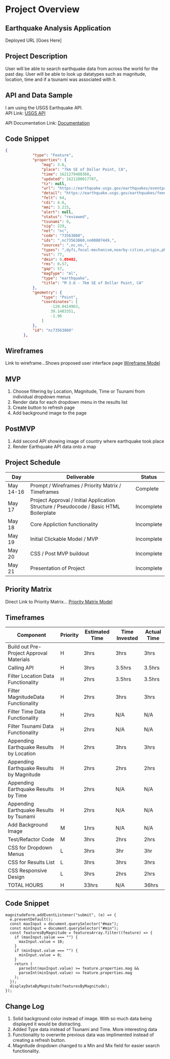 # Project Overview

## Earthquake Analysis Application
Deployed URL [Goes Here]

## Project Description
User will be able to search earthquake data from across the world for the past day.  User will be able to look up datatypes such as magnitude, location, time and if a tsunami was associated with it.

## API and Data Sample
I am using the USGS Earthquake API.  
API Link: [USGS API](https://earthquake.usgs.gov/earthquakes/feed/v1.0/summary/all_week.geojson)

API Documentation Link: [Documentation](https://earthquake.usgs.gov/earthquakes/feed/v1.0/geojson.php)

## Code Snippet
```json
{
            "type": "Feature",
            "properties": {
                "mag": 3.6,
                "place": "7km SE of Dollar Point, CA",
                "time": 1621279480360,
                "updated": 1621280017707,
                "tz": null,
                "url": "https://earthquake.usgs.gov/earthquakes/eventpage/nc73563860",
                "detail": "https://earthquake.usgs.gov/earthquakes/feed/v1.0/detail/nc73563860.geojson",
                "felt": 64,
                "cdi": 4.6,
                "mmi": 3.215,
                "alert": null,
                "status": "reviewed",
                "tsunami": 0,
                "sig": 229,
                "net": "nc",
                "code": "73563860",
                "ids": ",nc73563860,nn00807449,",
                "sources": ",nc,nn,",
                "types": ",dyfi,focal-mechanism,nearby-cities,origin,phase-data,scitech-link,shakemap,",
                "nst": 77,
                "dmin": 0.09402,
                "rms": 0.57,
                "gap": 57,
                "magType": "ml",
                "type": "earthquake",
                "title": "M 3.6 - 7km SE of Dollar Point, CA"
            },
            "geometry": {
                "type": "Point",
                "coordinates": [
                    -120.0414963,
                    39.1403351,
                    -1.96
                ]
            },
            "id": "nc73563860"
        },
```
## Wireframes
Link to wireframe…Shows proposed user interface page
[Wireframe Model](https://imgur.com/x1icC5T)

## MVP
1. Choose filtering by Location, Magnitude, Time or Tsunami from individual dropdown menus
2. Render data for each dropdown menu in the results list
3. Create button to refresh page
4. Add background image to the page

## PostMVP
1. Add second API showing image of country where earthquake took place
2. Render Earthquake API data onto a map

## Project Schedule
|   Day   |   Deliverable   |   Status   |
|---------|-----------------|------------|
| May 14-16 | Prompt / Wireframes / Priority Matrix / Timeframes| Complete |
| May 17 | Project Approval / Initial Application Structure / Pseudocode / Basic HTML Boilerplate | Incomplete |
| May 18 | Core Appliction functionality | Incomplete |
| May 19 | Initial Clickable Model / MVP | Incomplete |
| May 20 | CSS / Post MVP buildout | Incomplete |
| May 21 | Presentation of Project | Incomplete |

## Priority Matrix
Direct Link to Priority Matrix... [Priority Matrix Model](https://imgur.com/nz2TuhJ)

## Timeframes
| Component | Priority | Estimated Time | Time Invested | Actual Time |
|-----------|----------|----------------|---------------|-------------|
| Build out Pre-Project Approval Materials | H | 3hrs | 3hrs | 3hrs |
| Calling API | H | 3hrs | 3.5hrs | 3.5hrs |
| Filter Location Data Functionality | H | 2hrs | 3.5hrs | 3.5hrs |
| Filter MagnitudeData Functionality | H | 2hrs | 3hrs | 3hrs |
| Filter Time Data Functionality | H | 2hrs | N/A | N/A |
| Filter Tsunami Data Functionality | H | 2hrs | N/A  | N/A  |
| Appending Earthquake Results by Location | H | 2hrs | 3hrs | 3hrs |
| Appending Earthquake Results by Magnitude| H | 2hrs | 2hrs | 2hrs |
| Appending Earthquake Results by Time | H | 2hrs | N/A | N/A |
| Appending Earthquake Results by Tsunami | H | 2hrs | N/A | N/A |
| Add Background Image | M | 1hrs | N/A | N/A |
| Test/Refactor Code | M | 3hrs | 2hrs | 2hrs |
| CSS for Dropdown Menus | L | 3hrs | 3hr | 3hr |
| CSS for Results List | L | 3hrs | 3hrs | 3hrs |
| CSS Responsive Design | L | 3hrs | 2hrs| 2hrs|
| TOTAL HOURS | H | 33hrs | N/A| 36hrs | 36hrs |

## Code Snippet
```
magnitudeForm.addEventListener("submit", (e) => {
  e.preventDefault();
  const maxInput = document.querySelector("#max");
  const minInput = document.querySelector("#min");
  const featuresByMagnitude = featuresArray.filter((feature) => {
    if (maxInput.value === "") {
      maxInput.value = 10;
    }
    if (minInput.value === "") {
      minInput.value = 0;
    }
    return (
      parseInt(maxInput.value) >= feature.properties.mag &&
      parseInt(minInput.value) <= feature.properties.mag
    );
  });
  displayDataByMagnitude(featuresByMagnitude);
});
```

## Change Log
1. Solid background color instead of image.  With so much data being displayed it would be distracting.
2. Added Type data instead of Tsunami and Time.  More interesting data
3. Functionality to overwrite previous data was implimented instead of creating a refresh button.
4. Magnitude dropdown changed to a Min and Mix field for easier search functionality.
